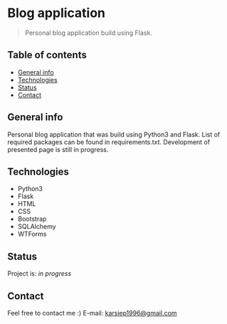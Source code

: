 # Blog application
> Personal blog application build using Flask.

## Table of contents
* [General info](#general-info)
* [Technologies](#technologies)
* [Status](#status)
* [Contact](#contact)

## General info
Personal blog application that was build using Python3 and Flask. List of required packages can be found in requirements.txt. Development of presented page is still in progress.

## Technologies
* Python3 
* Flask
* HTML
* CSS
* Bootstrap
* SQLAlchemy
* WTForms

## Status
Project is: _in progress_

## Contact
Feel free to contact me :)
E-mail: karsiep1996@gmail.com


